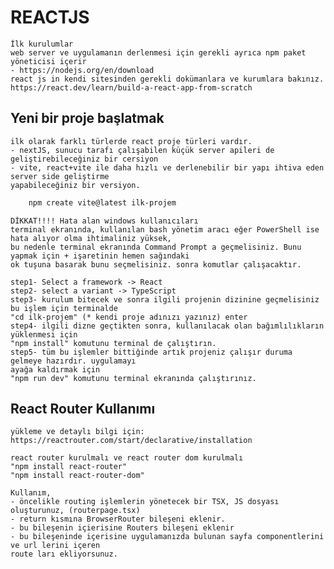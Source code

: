 # REACTJS 

    İlk kurulumlar
    web server ve uygulamanın derlenmesi için gerekli ayrıca npm paket yöneticisi içerir
    - https://nodejs.org/en/download
    react js in kendi sitesinden gerekli dokümanlara ve kurumlara bakınız.
    https://react.dev/learn/build-a-react-app-from-scratch

## Yeni bir proje başlatmak
    ilk olarak farklı türlerde react proje türleri vardır.
    - nextJS, sunucu tarafı çalışabilen küçük server apileri de geliştirebileceğiniz bir cersiyon
    - vite, react+vite ile daha hızlı ve derlenebilir bir yapı ihtiva eden server side geliştirme 
    yapabileceğiniz bir versiyon.

```bash
    npm create vite@latest ilk-projem
```
    DİKKAT!!!! Hata alan windows kullanıcıları
    terminal ekranında, kullanılan bash yönetim aracı eğer PowerShell ise hata alıyor olma ihtimaliniz yüksek,
    bu nedenle terminal ekranında Command Prompt a geçmelisiniz. Bunu yapmak için + işaretinin hemen sağındaki
    ok tuşuna basarak bunu seçmelisiniz. sonra komutlar çalışacaktır.

    step1- Select a framework -> React
    step2- select a variant -> TypeScript
    step3- kurulum bitecek ve sonra ilgili projenin dizinine geçmelisiniz bu işlem için terminalde
    "cd ilk-projem" (* kendi proje adınızı yazınız) enter
    step4- ilgili dizne geçtikten sonra, kullanılacak olan bağımlılıkların yüklenmesi için 
    "npm install" komutunu terminal de çalıştırın.
    step5- tüm bu işlemler bittiğinde artık projeniz çalışır duruma gelmeye hazırdır. uygulamayı 
    ayağa kaldırmak için 
    "npm run dev" komutunu terminal ekranında çalıştırınız.

## React Router Kullanımı
    yükleme ve detaylı bilgi için: https://reactrouter.com/start/declarative/installation

    react router kurulmalı ve react router dom kurulmalı
    "npm install react-router"
    "npm install react-router-dom"

    Kullanım,
    - öncelikle routing işlemlerin yönetecek bir TSX, JS dosyası oluşturunuz, (routerpage.tsx)
    - return kısmına BrowserRouter bileşeni eklenir.
    - bu bileşenin içierisine Routers bileşeni eklenir
    - bu bileşeninde içerisine uygulamanızda bulunan sayfa componentlerini ve url lerini içeren
    route ları ekliyorsunuz.





